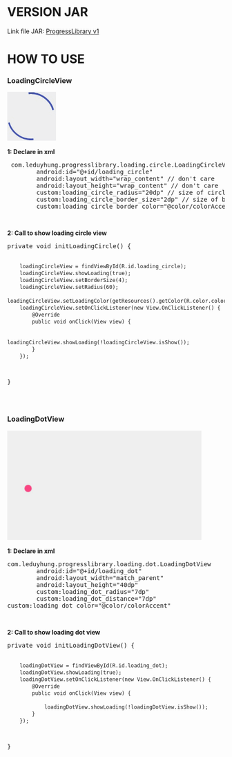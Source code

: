 # VERSION JAR
Link file JAR: <a href="https://github.com/all-my-library/MyProgress/tree/master/library/myjar_v1" title="">ProgressLibrary v1</a>
# HOW TO USE
<h3>LoadingCircleView</h3>
<img src="https://github.com/all-my-library/MyProgress/blob/master/art/loading_circle.gif"></a>
<p><b>1: Declare in xml</b></p>
<pre> com.leduyhung.progresslibrary.loading.circle.LoadingCircleView
        android:id="@+id/loading_circle"
        android:layout_width="wrap_content" // don't care
        android:layout_height="wrap_content" // don't care
        custom:loading_circle_radius="20dp" // size of circle
        custom:loading_circle_border_size="2dp" // size of border loading
        custom:loading_circle_border_color="@color/colorAccent" // color border
</pre>
<br/>
<p><b>2: Call to show loading circle view</b></p>
<pre>
private void initLoadingCircle() {

        loadingCircleView = findViewById(R.id.loading_circle);
        loadingCircleView.showLoading(true);
        loadingCircleView.setBorderSize(4);
        loadingCircleView.setRadius(60);
        loadingCircleView.setLoadingColor(getResources().getColor(R.color.colorPrimary));
        loadingCircleView.setOnClickListener(new View.OnClickListener() {
            @Override
            public void onClick(View view) {

                loadingCircleView.showLoading(!loadingCircleView.isShow());
            }
        });
}
</pre>
<br/>
<h3>LoadingDotView</h3>
<img src="https://github.com/all-my-library/MyProgress/blob/master/art/loading_dot.gif" style="max-width:100%"></a>
<p><b>1: Declare in xml</b></p>
<pre>
com.leduyhung.progresslibrary.loading.dot.LoadingDotView
        android:id="@+id/loading_dot"
        android:layout_width="match_parent"
        android:layout_height="40dp"
        custom:loading_dot_radius="7dp"
        custom:loading_dot_distance="7dp"
custom:loading_dot_color="@color/colorAccent"
</pre>
<br/>
<p><b>2: Call to show loading dot view</b></p>
<pre>
private void initLoadingDotView() {

        loadingDotView = findViewById(R.id.loading_dot);
        loadingDotView.showLoading(true);
        loadingDotView.setOnClickListener(new View.OnClickListener() {
            @Override
            public void onClick(View view) {

                loadingDotView.showLoading(!loadingDotView.isShow());
            }
        });
}
</pre>
